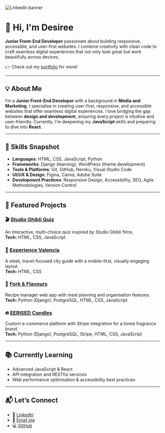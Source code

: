 ![LinkedIn banner](https://github.com/user-attachments/assets/e09d30b1-7f0a-47fa-a126-37f27b77f2ee)

# 👋 Hi, I'm Desiree

**Junior Front-End Developer** passionate about building responsive, accessible, and user-first websites. I combine creativity with clean code to craft seamless digital experiences that not only look great but work beautifully across devices.

👉 Check out my [portfolio](https://desireealexia.github.io/portfolio/) for more!

---

## 💡 About Me

I’m a **Junior Front-End Developer** with a background in **Media and Marketing**. I specialise in creating user-first, responsive, and accessible websites that offer seamless digital experiences. I love bridging the gap between **design and development**, ensuring every project is intuitive and user-friendly. Currently, I'm deepening my **JavaScript** skills and preparing to dive into **React**.

---

## 🚀 Skills Snapshot

- **Languages**: HTML, CSS, JavaScript, Python  
- **Frameworks**: Django (learning), WordPress (theme development)  
- **Tools & Platforms**: Git, GitHub, Heroku, Visual Studio Code  
- **UI/UX & Design**: Figma, Canva, Adobe Suite  
- **Development Practices**: Responsive Design, Accessibility, SEO, Agile Methodologies, Version Control  

---

## 🌟 Featured Projects

### 🎬 [Studio Ghibli Quiz](https://github.com/desireealexia/Studio-Ghibli-Quiz)  
An interactive, multi-choice quiz inspired by Studio Ghibli films.  
**Tech:** HTML, CSS, JavaScript 

### 🌇 [Experience Valencia](https://github.com/desireealexia/Experience-Valencia)  
A sleek, travel-focused city guide with a mobile-first, visually engaging layout.  
**Tech:** HTML, CSS  

### 🥘 [Fork & Flavours](https://github.com/desireealexia/fork_and_flavour)  
Recipe manager web app with meal planning and organisation features.  
**Tech:** Python (Django), PostgreSQL, HTML, CSS, JavaScript  

### 🔥 [EERISED Candles](https://github.com/desireealexia/eerised-candles)  
Custom e-commerce platform with Stripe integration for a home fragrance brand.  
**Tech:** Python (Django), PostgreSQL, Stripe, HTML, CSS, JavaScript  

---

## 📚 Currently Learning

- Advanced JavaScript & React  
- API integration and RESTful services  
- Web performance optimisation & accessibility best practices  

---

## 📬 Let’s Connect

- 💼 [LinkedIn](https://www.linkedin.com/in/desireewilliamsforde/)  
- 📧 [Email me](mailto:desiree.wf0@gmail.com)  
- 💻 [GitHub](https://github.com/desireealexia)
